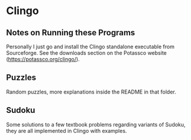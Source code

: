 # Clingo

## Notes on Running these Programs
Personally I just go and install the Clingo standalone executable from Sourceforge. See the downloads section on the Potassco website (https://potassco.org/clingo/).
## Puzzles
Random puzzles, more explanations inside the README in that folder.

## Sudoku
Some solutions to a few textbook problems regarding variants of Sudoku, they are all implemented in Clingo with examples.